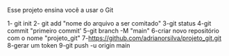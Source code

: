 Esse projeto ensina você a usar o Git

1- git init
2- git add "nome do arquivo a ser comitado"
3-git status
4-git commit "primeiro commit'
5-git branch -M "main"
6-criar novo repositório com o nome "projeto_git"
7-https://github.com/adrianorsilva/projeto_git.git
8-gerar um token
9-git push -u origin main